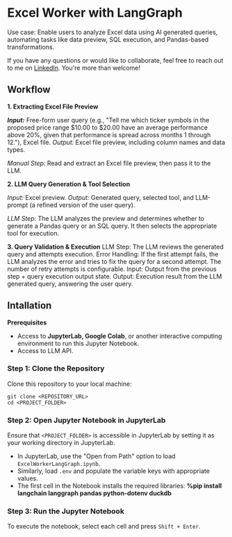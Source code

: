 # Excel Worker with LangGraph

Use case: Enable users to analyze Excel data using AI generated queries, automating tasks like data preview, SQL execution, and Pandas-based transformations.

If you have any questions or would like to collaborate, feel free to reach out to me on [LinkedIn](https://www.linkedin.com/in/jenya-stoeva-60477249/). You're more than welcome!

## Workflow

**1. Extracting Excel File Preview**

_**Input:**_ Free-form user query (e.g., "Tell me which ticker symbols in the proposed price range $10.00 to $20.00 have an average performance above 20%, given that performance is spread across months 1 through 12."), Excel file.
*Output:* Excel file preview, including column names and data types.

*Manual Step:* Read and extract an Excel file preview, then pass it to the LLM.

**2. LLM Query Generation & Tool Selection**

*Input:* Excel preview.
*Output:* Generated query, selected tool, and LLM-prompt (a refined version of the user query).

*LLM Step:* The LLM analyzes the preview and determines whether to generate a Pandas query or an SQL query. It then selects the appropriate tool for execution.

**3. Query Validation & Execution**
LLM Step: The LLM reviews the generated query and attempts execution.
Error Handling: If the first attempt fails, the LLM analyzes the error and tries to fix the query for a second attempt. The number of retry attempts is configurable.
Input: Output from the previous step + query execution output state.
Output: Execution result from the LLM generated query, answering the user query.

## Intallation

<b>Prerequisites</b>

* Access to <b>JupyterLab, Google Colab</b>, or another interactive computing environment to run this Jupyter Notebook.
* Access to LLM API.

### Step 1: Clone the Repository

Clone this repository to your local machine:
```
git clone <REPOSITORY_URL>
cd <PROJECT_FOLDER>
```

### Step 2: Open Jupyter Notebook in JupyterLab

Ensure that ```<PROJECT_FOLDER>``` is accessible in JupyterLab by setting it as your working directory in JupyterLab.
 * In JupyterLab, use the "Open from Path" option to load ```ExcelWorkerLangGraph.ipynb```.
 * Similarly, load ```.env``` and populate the variable keys with appropriate values.
 * The first cell in the Notebook installs the required libraries: **%pip install langchain langgraph pandas python-dotenv duckdb**

### Step 3: Run the Jupyter Notebook

To execute the notebook, select each cell and press ```Shift + Enter```.

